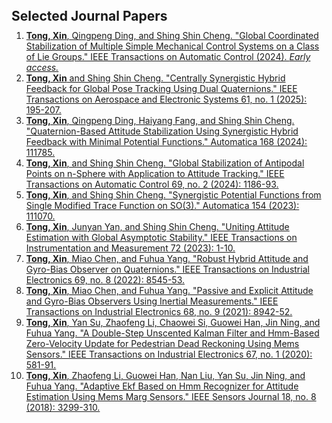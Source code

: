 <h1 id="publication"></h1>

<h2 style="margin: 80px 0px 10px;">Selected Journal Papers</h2>


<ol style="margin:0 0 5px;">
  <li><a href="https://ieeexplore.ieee.org/document/10735354"><autocolor><strong>Tong, Xin</strong>, Qingpeng Ding, and Shing Shin Cheng. "Global Coordinated Stabilization of Multiple Simple Mechanical Control Systems on a Class of Lie Groups." IEEE Transactions on Automatic Control (2024). <em>Early access.</em></autocolor></a></li>
  <li><a href="https://ieeexplore.ieee.org/document/10645234"><autocolor><strong>Tong, Xin</strong> and Shing Shin Cheng. "Centrally Synergistic Hybrid Feedback for Global Pose Tracking Using Dual Quaternions." IEEE Transactions on Aerospace and Electronic Systems 61, no. 1 (2025): 195-207.</autocolor></a></li>
  <li><a href="https://doi.org/10.1016/j.automatica.2024.111785"><autocolor><strong>Tong, Xin</strong>, Qingpeng Ding, Haiyang Fang, and Shing Shin Cheng. "Quaternion-Based Attitude Stabilization Using Synergistic Hybrid Feedback with Minimal Potential Functions." Automatica 168 (2024): 111785.</autocolor></a></li>
  <li><a href="https://doi.org/10.1109/tac.2023.3281341"><autocolor><strong>Tong, Xin</strong>, and Shing Shin Cheng. "Global Stabilization of Antipodal Points on n-Sphere with Application to Attitude Tracking." IEEE Transactions on Automatic Control 69, no. 2 (2024): 1186-93.</autocolor></a></li>
  <li><a href="https://doi.org/10.1016/j.automatica.2023.111070"><autocolor><strong>Tong, Xin</strong>, and Shing Shin Cheng. "Synergistic Potential Functions from Single Modified Trace Function on SO(3)." Automatica 154 (2023): 111070.</autocolor></a></li>
  <li><a href="https://doi.org/10.1109/tim.2023.3250233"><autocolor><strong>Tong, Xin</strong>, Junyan Yan, and Shing Shin Cheng. "Uniting Attitude Estimation with Global Asymptotic Stability." IEEE Transactions on Instrumentation and Measurement 72 (2023): 1-10.</autocolor></a></li>
  <li><a href="https://doi.org/10.1109/tie.2021.3108713"><autocolor><strong>Tong, Xin</strong>, Miao Chen, and Fuhua Yang. "Robust Hybrid Attitude and Gyro-Bias Observer on Quaternions." IEEE Transactions on Industrial Electronics 69, no. 8 (2022): 8545-53.</autocolor></a></li>
  <li><a href="https://doi.org/10.1109/tie.2020.3018061"><autocolor><strong>Tong, Xin</strong>, Miao Chen, and Fuhua Yang. "Passive and Explicit Attitude and Gyro-Bias Observers Using Inertial Measurements." IEEE Transactions on Industrial Electronics 68, no. 9 (2021): 8942-52.</autocolor></a></li>
  <li><a href="https://doi.org/10.1109/tie.2019.2897550"><autocolor><strong>Tong, Xin</strong>, Yan Su, Zhaofeng Li, Chaowei Si, Guowei Han, Jin Ning, and Fuhua Yang. "A Double-Step Unscented Kalman Filter and Hmm-Based Zero-Velocity Update for Pedestrian Dead Reckoning Using Mems Sensors." IEEE Transactions on Industrial Electronics 67, no. 1 (2020): 581-91.</autocolor></a></li>
  <li><a href="https://doi.org/10.1109/jsen.2017.2787578"><autocolor><strong>Tong, Xin</strong>, Zhaofeng Li, Guowei Han, Nan Liu, Yan Su, Jin Ning, and Fuhua Yang. "Adaptive Ekf Based on Hmm Recognizer for Attitude Estimation Using Mems Marg Sensors." IEEE Sensors Journal 18, no. 8 (2018): 3299-310.</autocolor></a></li>
</ol>